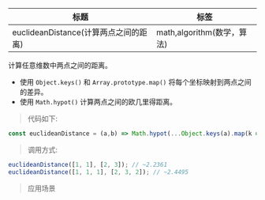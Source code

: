 |  标题   | 标签  |
|  ----  | ----  |
| euclideanDistance(计算两点之间的距离) | math,algorithm(数学，算法) |

计算任意维数中两点之间的距离。

* 使用 `Object.keys()` 和 `Array.prototype.map()` 将每个坐标映射到两点之间的差异。
* 使用 `Math.hypot()` 计算两点之间的欧几里得距离。

> 代码如下:

```js
const euclideanDistance = (a,b) => Math.hypot(...Object.keys(a).map(k => b[k] - a[k]));
```

> 调用方式:

```js
euclideanDistance([1, 1], [2, 3]); // ~2.2361
euclideanDistance([1, 1, 1], [2, 3, 2]); // ~2.4495
```

> 应用场景